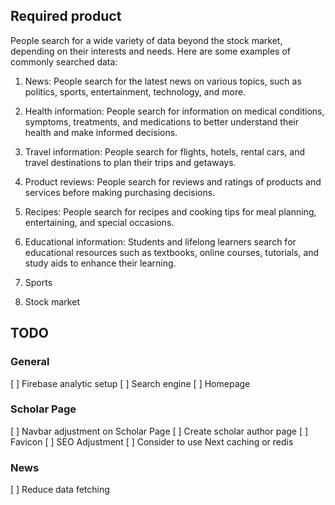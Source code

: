 ## Required product
People search for a wide variety of data beyond the stock market, depending on their interests and needs. Here are some examples of commonly searched data:

1. News: People search for the latest news on various topics, such as politics, sports, entertainment, technology, and more.

2. Health information: People search for information on medical conditions, symptoms, treatments, and medications to better understand their health and make informed decisions.

3. Travel information: People search for flights, hotels, rental cars, and travel destinations to plan their trips and getaways.

4. Product reviews: People search for reviews and ratings of products and services before making purchasing decisions.

5. Recipes: People search for recipes and cooking tips for meal planning, entertaining, and special occasions.

6. Educational information: Students and lifelong learners search for educational resources such as textbooks, online courses, tutorials, and study aids to enhance their learning.

7. Sports
8. Stock market

## TODO

### General
[ ] Firebase analytic setup
[ ] Search engine
[ ] Homepage

### Scholar Page
[ ] Navbar adjustment on Scholar Page
[ ] Create scholar author page
[ ] Favicon
[ ] SEO Adjustment
[ ] Consider to use Next caching or redis

### News
[ ] Reduce data fetching